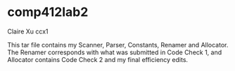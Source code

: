 # comp412lab2
Claire Xu
ccx1

This tar file contains my Scanner, Parser, Constants, Renamer and Allocator. 
The Renamer corresponds with what was submitted in Code Check 1, and Allocator
contains Code Check 2 and my final efficiency edits.